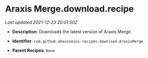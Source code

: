 # Araxis Merge.download.recipe

_Last updated 2021-12-23 20:01:50Z_

- **Description**: Downloads the latest version of Araxis Merge.

- **Identifier**: `com.github.ahousseini-recipes.download.AraxisMerge`

- **Parent Recipes**: `None`
